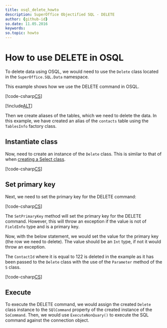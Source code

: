 ```yaml
---
title: osql_delete_howto
description: SuperOffice Objectified SQL - DELETE
author: {github-id}
so.date: 11.05.2016
keywords: 
so.topic: howto
---
```


# How to use DELETE in OSQL

To delete data using OSQL, we would need to use the `Delete` class located in the `SuperOffice.SQL.Data` namespace.

This example shows how we use the DELETE command in OSQL.

[!code-csharp[CS](includes/delete-1.cs)]

[!include[ALT](includes/setup.md)]

Then we create aliases of the tables, which we need to delete the data. In this example, we have created an alias of the `contacts` table using the `TablesInfo` factory class.

## Instantiate class

Now, need to create an instance of the `Delete` class. This is similar to that of when [creating a Select class][2].

[!code-csharp[CS](includes/delete-1.cs?range=26)]

## Set primary key

Next, we need to set the primary key for the DELETE command:

[!code-csharp[CS](includes/delete-1.cs?range=28)]

The `SetPrimaryKey` method will set the primary key for the DELETE command. However, this will throw an exception if the value is not of `FieldInfo` type and is a primary key.

Now, with the below statement, we would set the value for the primary key (the row we need to delete). The value should be an `Int` type, if not it would throw an exception.

The `ContactId` where it is equal to 122 is deleted in the example as it has been passed to the `Delete` class with the use of the `Parameter` method of the `S` class.

[!code-csharp[CS](includes/delete-1.cs?range=29)]

## Execute

To execute the DELETE command, we would assign the created `Delete` class instance to the `SQlCommand` property of the created instance of the `SoCommand`. Then, we would use `ExecuteNonQuary()` to execute the SQL command against the connection object.

<!-- Referenced links -->
[2]: using-select.md

